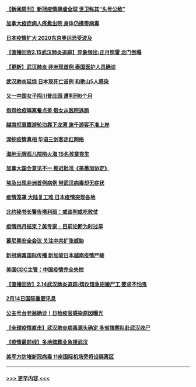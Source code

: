 #### [【新闻周刊】新冠疫情肆虐全球 世卫称其“头号公敌”](../pages/prog202/a102778196.md?t=02160802) 
#### [加拿大疫症病人痊愈出院 身体仍携带病毒](../pages/prog202/a102778061.md?t=02160802) 
#### [日本疫情扩大 2020东京奥运恐受波及](../pages/prog202/a102778049.md?t=02160802) 
#### [【直播回放2.15武汉肺炎追踪】异象频出:正月惊雷 龙门倒塌](../pages/prog202/a102777974.md?t=02160802) 
#### [【更新】武汉肺炎 非洲现首例 泰国医护人员确诊](../pages/prog202/a102770740.md?t=02160802) 
#### [武汉肺炎延烧 日本现死亡首例 和歌山5人感染](../pages/prog202/a102777815.md?t=02160802) 
#### [又一中国女子闯川普庄园 遭判刑6个月](../pages/prog202/a102777673.md?t=02160802) 
#### [抱怨检疫隔离餐点差 俄女从医院逃跑](../pages/prog202/a102777667.md?t=02160802) 
#### [越南拒意籍游轮泊靠下龙湾 逾千游客不准上岸](../pages/prog202/a102777646.md?t=02160802) 
#### [深挖疫情真相 华语三剑客走红网络](../pages/prog202/a102777624.md?t=02160802) 
#### [海地无牌孤儿院陷火海 15名孩童丧生](../pages/prog202/a102777620.md?t=02160802) 
#### [加拿大国会意见不一 推迟批准《美墨加协定》](../pages/prog202/a102777575.md?t=02160802) 
#### [埃及出现非洲首例病例 带武汉病毒却无症状](../pages/prog202/a102777559.md?t=02160802) 
#### [疫情笼罩 大陆复工难 日本疫情突现各地](../pages/prog202/a102777455.md?t=02160802) 
#### [北约秘书长警告塔利班：或谈判或吃败仗](../pages/prog202/a102777442.md?t=02160802) 
#### [疫情四月结束？美专家﹕目前论断为时过早](../pages/prog202/a102777248.md?t=02160802) 
#### [慕尼黑安全会议 关注中共扩张威胁](../pages/prog202/a102777254.md?t=02160802) 
#### [新冠病毒国际传播 新加坡日本越南疫情严峻](../pages/prog202/a102777245.md?t=02160802) 
#### [美国CDC主管：中国疫情完全失控](../pages/prog202/a102777236.md?t=02160802) 
#### [【直播回放】2.14武汉肺炎追踪:殡仪馆急招搬尸工 要求不怕鬼](../pages/prog202/a102777141.md?t=02160802) 
#### [2月14日国际重要讯息](../pages/prog202/a102777073.md?t=02160802) 
#### [公主号台老翁确诊！日检疫官感染原因曝光](../pages/prog202/a102777075.md?t=02160802) 
#### [【全球疫情直击】武汉肺炎病毒源头确定 多省殡葬队赴武汉收尸](../pages/prog202/a102777026.md?t=02160802) 
#### [【疫情最前线】多地殡葬业急援武汉](../pages/prog202/a102776986.md?t=02160802) 
#### [美军方防堵新冠病毒 11座国际机场旁将设隔离区](../pages/prog202/a102776870.md?t=02160802) 

----
#### [ >>> 更早内容 <<< ](../indexes/prog202-earlier.md)
